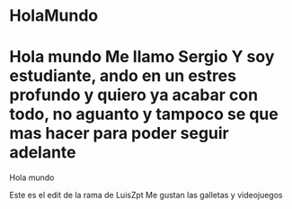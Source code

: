 # HolaMundo
Hola mundo Me llamo Sergio Y soy estudiante, ando en un estres profundo y quiero ya acabar con todo, no aguanto y tampoco se que mas hacer para poder seguir adelante
=======
Hola mundo

Este es el edit de la rama de LuisZpt
Me gustan las galletas y videojuegos